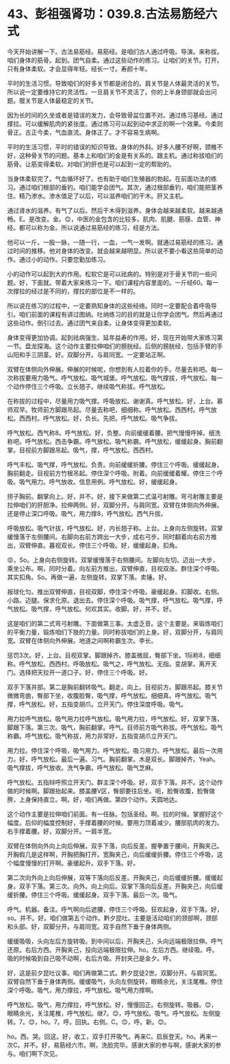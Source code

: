 # 43、彭祖强肾功：039.8.古法易筋经六式

今天开始讲解一下。古法易筋经。易筋经。是咱们古人通过呼吸。导演。来称拔。咱们身体的筋骨。起到。团气自柔。通过这些动作的练习。让咱们的关节。打开。只有身体柔软。才会显得年轻。经长一寸。寿颜十年。

平时的生活习惯。导致咱们的好多关节都是闭合的。肩关节是人体最灵活的关节。所以说一定要维持它的灵活性。一旦肩关节不灵活了。你的上半身颈部就会出问题。髋关节是人体最稳定的关节。

因为长时间的久坐或者是错误的发力，会导致骨盆位置不对。通过练习基经。通过撑拉。可以缓解肌肉的紧张度。通过练习可以起到动中求正的啊一个效果。今柔则骨正。古正今柔，气血直流。身体正了。才不容易生病啊。

平时的生活习惯，平时的错误的知识导致。身体的外斜。好多人腰不好啊，颈椎不好，这种骨关节的问题。基本上和咱们的金是有关系的。跟主机。通过称拔咱们的筋骨。让筋变得柔软。对咱们的肝也是可以起到一定的帮助的。

当身体柔软完了。气血循环好了。也有助于咱们生殖器的勃起。在前面功法的练习。通过咱们根部的垂钓。咱们能学会团气。其次，通过根部垂钓，咱们能把茎养住。精乃渗水。渗水值足了以后，可以滋养咱们的干木。肝又主机。

通过肾水的滋养。有气了以后。然后干木得到滋养。身体会越来越柔软。越来越通畅。E。是改变。金。😊，中医的金包含的比较多。肌肉、肌腱、筋膜、血管、神经。都可以称为金。所以说通过易筋经的练习，经是方法。

他可以一斤。一股一脉，一随一行，一血，一气一发啊。就通过易筋经的练习。通过时间的推移。他对身体的改变。就会越来越明显。所以说不要小看这些简单的动作。通过小的动作。只要您勤加练习。

小的动作可以起到大的作用。松软它是可以祛病的。特别是对于骨关节的一些问题。好，下面就。带着大家来练习一下。咱们课程内容里面的。一斤经60。每一次撑拉的经过是不同的，撑拉的部位是不一样的。

所以说在练习的过程中，一定要熟知身体的这些经络。同时一定要配合着呼吸导引。咱们前面的课程有讲过图纳。吐纳练习的目的就是让你学会团气。然后再通过这些动作。倒引过去。通过团气来自柔。让身体变得更加柔软。

身体变得更加协调。起到祛病强生、延年益寿的作用。好，现在开始带大家练习第一节。盘龙探海。这个动作主要拉伸咱们的膀胱经。后侧的膀胱经，包括手臂的手山阳和手三阴茎。好。双脚分开。与肩同宽。一定要站正啊。

双臂在体侧向外伸展。伸展的时候呢，你想到有人拉着你的手。尽量去称吧。每一次称拔要用力吸气。呼气放松。吸气城堡。呼气放松。吸气撑拔，呼气放松。每一个动作停住三个呼吸。立长翘子。继续吸气称拔。呼气放松。

在称拔的过程中，尽量用力吸气撑。呼吸放松。谢谢真。呼气放松。好，上台。慕师双早。牧师前方脚跟吊起。尽量去称吧，细细称。呼气放松。西西村。呼气放松。西西村。呼气放松。好，负长。先把。呼气放松。吸气争拔。

呼气放松。西气称8。呼气放松。好，负整。向前缓缓着腰。把气慢慢呼掉。细洗称吧。呼气放松。西击争霸。呼气放松。吸气称霸。呼气放松，缓缓起身。胸前翻掌。目视前方脚跟吊起。吸气，撑，呼气放松。西西村。

呼气丰松。吸气撑，呼气放松。负责。向前缓缓折腰。停住三个呼吸。缓缓起身。胸前翻走。目视前方竹根吊起。停住深个呼吸。附着。向前缓缓着耀。停住三个呼吸。吸气用力。呼气放收。信息用例。呼气放松。好，缓缓起身。

捞子胸前。翻掌向上。好，并不。好，接下来做第二式温弓射雕。弯弓射雕主要是拉伸咱们的肝胆净。拉伸两侧。好，双脚分开。与肩同宽。双臂在体侧向外伸展。还是停止深口呼吸。吸气，用力撑8，呼气放松。西气升拔。

呼吸放松。吸气针拔，呼气放松。好，内长翘子称。上台。上身向左侧旋转。双掌缓慢落于左侧腰间。右脚向右前方跨出一大步，成右弓步。同时翻着向右前方推出，双臂伸直。暮视双长。停住三个呼吸。好，缓缓起身。扣角。

😡，So。上身向右侧旋转。双掌缓慢落于右侧腰间。左脚向左切。迈出一大步，乘坐公布。啊，同时分着。向左前方推出，双臂伸直，目视双涨。群住深个呼吸。其实扣角。So。再做一遍，左侧旋转。双掌下落。卖锤。好。

报球化匀。推出双臂伸直，目视双脚，停住深个呼吸。豪缓起身。扣脚收。右侧。小路。迈腿。保求化原。退出去。停住深个呼吸。吸气撑，呼气放松。吸气撑，呼气放松。吸气撑，呼气放松。何欢其实。收脚。好，并不。好。

这是咱们的第二式弯弓射雕。下面做第三事。太虚乏音。这个主要是。来锻炼咱们的平衡力量，锻炼咱们下肢的力量。同时称拔咱们的上身。好，双脚分开，与肩同宽。双臂在体侧向外伸展。地道之间啊称霸生次。李长。

惩罚3次。好，上台。目视双掌。脚跟掉齐。膝盖微屈，臀部下坐。1际称8，细细称。呼气放松。西西村。呼吸放松。吸气之，呼气放松。无指。变胡掌。离开天门。选择把天拉开一道口子。好，停住三个呼吸。好。

双手下落并部。第二是胸前翻转吸气。翻走。向上。目视前方。脚跟吊起。膝关节微微弯曲，臀部下坐，收腹脸臀，吸气撑，呼气放松。细细真。呼气放松。吸气撑，呼气放松。好，五指变胡爪。立开天门。停住深度呼吸。吸气。

用力拉呼气放松。吸气用力拉呼气放松。吸气用力拉，呼气放松。好，双掌下落，脚跟下落。第三次。吸气，胸前翻掌。呼气。目师前方吸气称拔。呼气放松。吸气称霸。呼气放松。吸气称拔，用力非常好，五指变胡爪立开天门。

用力拉。停住深个呼吸，吸气用力。呼气放松。吸习用力。呼气放松。最后一次用力。好，呼气放松。最后一遍。习气。胸前翻掌。木是双长。脚跟掉齐。Yeah。吸气撑拔，呼气放收。洗气争霸。呼气放松。吸气芝麻。

呼气放松。五指辩呼照立开天门。群主深个呼吸。好，双手下落。并不。这个动作做的时候啊。脚跟抬起来。膝盖腰V区，臀部要往后坐。呃，脸臀收腹，脸臀做胯，上身保持直立。啊。好，咱们再做。第四个动作。天圆地达。

这个动作主要是拉伸咱们前面。有一任脉。包括圣经。啊。拉的时候。掌握好这个幅度。后仰的幅度控制好，手撑着腰的时候。要用力顶着减少。腰部肌肉的发力。右手撑着腰。好，双脚分开。一肩半宽。

双臂在体侧向外向上向后伸展。双手下落，向后反差。握拳置于腰间，开胸夹己。开胸假几是这样啊，开胸把胸打开。宽胸夹己，向后缓缓折腰。停住三个呼吸，这个幅度慢慢的打开啊。豪缓起升。双手下落。好。

第二次向外向上向后伸展，双等下落向后反差。开胸夹己，向后缓缓折腰。缓缓起身。双手下落。第三次。向外。向上向后。双掌下落向后反差。开胸夹己，向后缓缓折腰。停住三个呼吸。缓缓起身。双手下落。最后一次。吸气。

呼气。机器。备注。呼气啊向后遮腰，停住三个呼吸。狂欢起身，双手下落。好，so。并不。好。咱们做第五个动作。黔夕昆吐。主要是活动咱们的颈部啊，颈部和头部。好，双脚分开。与肩同宽。双手自然下垂于身体两侧。

缓缓吸吸，头向左后方旋转吸。到中间以后，开胸夹己，头向远端极限拉伸。呼气还原。右后方西。开胸夹己，投向远端极限拉伸。ho。左后方西。继续吸。呼。吸的时候吸到自己吸不动啊，右后方吸。开封夹己是金夕。呼。

好，这是前夕昆吐议事。咱们再做第二式。黔夕昆徒2世。双脚分开。与肩同宽。双臂自然下垂于身体两侧。缓缓吸气，头向左侧旋转，眼睛余光，关注尾椎。停住深个呼吸。吸气，用力撑拉，呼气放松。吸气用力撑啊。

呼气放松。吸气，用力撑拉，呼气放松。好，慢慢回正。右侧旋转。吸器。😊，眼睛余光，关注尾椎，呼气放松。继7。😊，呼气放松。吸气。呼气放松。左侧旋转。7。😊，ho。7。呼。回执。右侧。C。😊，呼。新。😊。

ho。西。哭。回这。好，收工，双手打开吸气。再来C。启辰登天。ho。再来一次C。并不。好，易筋经六市。啊，洗脸完毕。感谢大家的参与啊，感谢大家的参与。咱们啊下次见。

